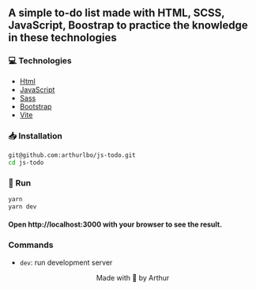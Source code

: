 ## A simple to-do list made with HTML, SCSS, JavaScript, Boostrap to practice the knowledge in these technologies

### 💻 Technologies

- [Html](https://developer.mozilla.org/pt-BR/docs/Web/HTML)
- [JavaScript](https://developer.mozilla.org/pt-BR/docs/Web/JavaScript)
- [Sass](https://sass-lang.com/)
- [Bootstrap](https://getbootstrap.com/)
- [Vite](https://vitejs.dev/)

### 📥 Installation

```bash
git@github.com:arthurlbo/js-todo.git
cd js-todo
```

### 🚀 Run

```bash
yarn
yarn dev
```
#### Open http://localhost:3000 with your browser to see the result.

### Commands

- `dev`: run development server

<p align="center">Made with 💜 by Arthur</p>

